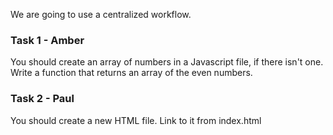 We are going to use a centralized workflow.

### Task 1 - Amber
You should create an array of numbers in a Javascript file, if there isn't one. Write a function that returns an array of the even numbers.


### Task 2 - Paul
You should create a new HTML file. Link to it from index.html
